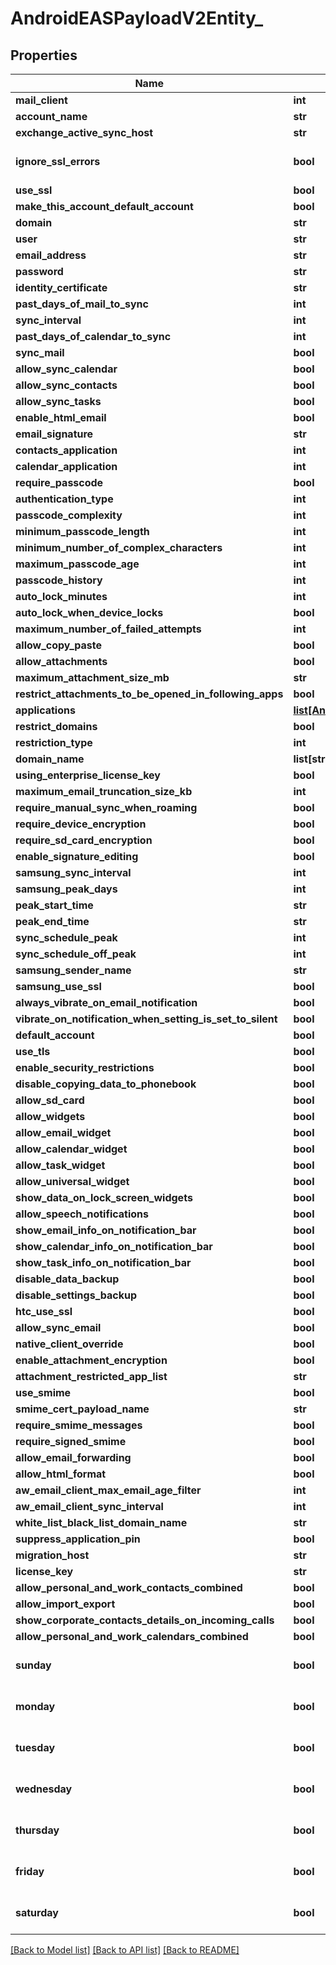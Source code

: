 # AndroidEASPayloadV2Entity_

## Properties
Name | Type | Description | Notes
------------ | ------------- | ------------- | -------------
**mail_client** | **int** | Gets or sets the type of the mail client. | [optional] 
**account_name** | **str** | Gets or sets the display name of the payload. | [optional] 
**exchange_active_sync_host** | **str** | Gets or sets the host. | [optional] 
**ignore_ssl_errors** | **bool** | Gets or sets a value indicating whether this {AirWatch.ServiceModel.Profiles.V2.Resources.Android.AndroidEASPayloadV2Entity} is allowanyservercert. | [optional] 
**use_ssl** | **bool** | Gets or sets a value indicating whether [use SSL]. | [optional] 
**make_this_account_default_account** | **bool** | Gets or sets a value indicating whether [make this account default account]. | [optional] 
**domain** | **str** | Gets or sets the domain. | [optional] 
**user** | **str** | Gets or sets the name of the user. | [optional] 
**email_address** | **str** | Gets or sets the email address. | [optional] 
**password** | **str** | Gets or sets the password. | [optional] 
**identity_certificate** | **str** | Gets or sets the name of the payload certificate. | [optional] 
**past_days_of_mail_to_sync** | **int** | Gets or sets the maximum email age filter. | [optional] 
**sync_interval** | **int** | Gets or sets the synchronize interval. | [optional] 
**past_days_of_calendar_to_sync** | **int** | Gets or sets the maximum calendar age filter. | [optional] 
**sync_mail** | **bool** | Gets or sets a value indicating whether [synchronize mail]. | [optional] 
**allow_sync_calendar** | **bool** | Gets or sets a value indicating whether [allow synchronize calendar]. | [optional] 
**allow_sync_contacts** | **bool** | Gets or sets a value indicating whether [allow synchronize contacts]. | [optional] 
**allow_sync_tasks** | **bool** | Gets or sets a value indicating whether [allow synchronize tasks]. | [optional] 
**enable_html_email** | **bool** | Gets or sets a value indicating whether [enable HTML email]. | [optional] 
**email_signature** | **str** | Gets or sets the email signature. | [optional] 
**contacts_application** | **int** | Gets or sets the contacts application type ex. | [optional] 
**calendar_application** | **int** | Gets or sets the calendar application type ex. | [optional] 
**require_passcode** | **bool** | Gets or sets a value indicating whether [require passcode]. | [optional] 
**authentication_type** | **int** | Gets or sets the type of the authentication. | [optional] 
**passcode_complexity** | **int** | Gets or sets the passcode complexity. | [optional] 
**minimum_passcode_length** | **int** | Gets or sets the minimum length of the passcode. | [optional] 
**minimum_number_of_complex_characters** | **int** | Gets or sets the minimum complex characters. | [optional] 
**maximum_passcode_age** | **int** | Gets or sets the maximum passcode age. | [optional] 
**passcode_history** | **int** | Gets or sets the passcode history. | [optional] 
**auto_lock_minutes** | **int** | Gets or sets the automatic lock minutes. | [optional] 
**auto_lock_when_device_locks** | **bool** | Gets or sets a value indicating whether [automatic lock device lock]. | [optional] 
**maximum_number_of_failed_attempts** | **int** | Gets or sets the maximum failed attempts. | [optional] 
**allow_copy_paste** | **bool** | Gets or sets a value indicating whether [enable copy paste bool]. | [optional] 
**allow_attachments** | **bool** | Gets or sets a value indicating whether [allow attachments]. | [optional] 
**maximum_attachment_size_mb** | **str** | Gets or sets the maximum size of the attachment. | [optional] 
**restrict_attachments_to_be_opened_in_following_apps** | **bool** | Gets or sets a value indicating whether [restrict attachment in apps]. | [optional] 
**applications** | [**list[AndroidApplicationV2Entity]**](AndroidApplicationV2Entity.md) | Gets or sets the applications. | [optional] 
**restrict_domains** | **bool** | Gets or sets a value indicating whether [restrict domains]. | [optional] 
**restriction_type** | **int** | Gets or sets the type of the restriction. | [optional] 
**domain_name** | **list[str]** | Gets or sets the white list black list domain name list. | [optional] 
**using_enterprise_license_key** | **bool** | Gets or sets a value indicating whether [using enterprise license key]. | [optional] 
**maximum_email_truncation_size_kb** | **int** | Gets or sets the maximum size of the email. | [optional] 
**require_manual_sync_when_roaming** | **bool** | Gets or sets a value indicating whether [require manual synchronize roaming]. | [optional] 
**require_device_encryption** | **bool** | Gets or sets a value indicating whether [enable on device encryption]. | [optional] 
**require_sd_card_encryption** | **bool** | Gets or sets a value indicating whether [enable sd card encryption]. | [optional] 
**enable_signature_editing** | **bool** | Gets or sets a value indicating whether [enable signature editing]. | [optional] 
**samsung_sync_interval** | **int** | Gets or sets the samsung synchronize interval. | [optional] 
**samsung_peak_days** | **int** | Gets or sets the samsung peak days. | [optional] 
**peak_start_time** | **str** | Gets or sets the samsung peak start minute. | [optional] 
**peak_end_time** | **str** | Gets or sets the samsung peak end minute. | [optional] 
**sync_schedule_peak** | **int** | Gets or sets the samsung peak synchronize schedule. | [optional] 
**sync_schedule_off_peak** | **int** | Gets or sets the samsung off peak synchronize schedule. | [optional] 
**samsung_sender_name** | **str** | Gets or sets the name of the samsung sender. | [optional] 
**samsung_use_ssl** | **bool** | Gets or sets a value indicating whether [samsung use SSL]. | [optional] 
**always_vibrate_on_email_notification** | **bool** | Gets or sets a value indicating whether [samsung allow vibrate on notification]. | [optional] 
**vibrate_on_notification_when_setting_is_set_to_silent** | **bool** | Gets or sets a value indicating whether [samsung allow silent notification]. | [optional] 
**default_account** | **bool** | Gets or sets a value indicating whether [samsung default account]. | [optional] 
**use_tls** | **bool** | Gets or sets a value indicating whether [samsung use TLS]. | [optional] 
**enable_security_restrictions** | **bool** | Gets or sets a value indicating whether [enable security restrictions]. | [optional] 
**disable_copying_data_to_phonebook** | **bool** | Gets or sets a value indicating whether [disable copy to phonebook]. | [optional] 
**allow_sd_card** | **bool** | Gets or sets a value indicating whether [allow sd card]. | [optional] 
**allow_widgets** | **bool** | Gets or sets a value indicating whether [allow widgets]. | [optional] 
**allow_email_widget** | **bool** | Gets or sets a value indicating whether [allow email widget]. | [optional] 
**allow_calendar_widget** | **bool** | Gets or sets a value indicating whether [allow calendar widget]. | [optional] 
**allow_task_widget** | **bool** | Gets or sets a value indicating whether [allow task widget]. | [optional] 
**allow_universal_widget** | **bool** | Gets or sets a value indicating whether [allow universal widget]. | [optional] 
**show_data_on_lock_screen_widgets** | **bool** | Gets or sets a value indicating whether [show data lock screen]. | [optional] 
**allow_speech_notifications** | **bool** | Gets or sets a value indicating whether [allow speech]. | [optional] 
**show_email_info_on_notification_bar** | **bool** | Gets or sets a value indicating whether [show email information]. | [optional] 
**show_calendar_info_on_notification_bar** | **bool** | Gets or sets a value indicating whether [show calendar information]. | [optional] 
**show_task_info_on_notification_bar** | **bool** | Gets or sets a value indicating whether [show task information]. | [optional] 
**disable_data_backup** | **bool** | Gets or sets a value indicating whether [disable data backup]. | [optional] 
**disable_settings_backup** | **bool** | Gets or sets a value indicating whether [disable settings backup]. | [optional] 
**htc_use_ssl** | **bool** | Gets or sets a value indicating whether [HTC use SSL]. | [optional] 
**allow_sync_email** | **bool** | Gets or sets a value indicating whether [allow synchronize email]. | [optional] 
**native_client_override** | **bool** | Gets or sets a value indicating whether [native client override]. | [optional] 
**enable_attachment_encryption** | **bool** | Gets or sets a value indicating whether [enable attachment encryption]. | [optional] 
**attachment_restricted_app_list** | **str** | Gets or sets the attachment restricted application list. | [optional] 
**use_smime** | **bool** | Gets or sets a value indicating whether [allow smime cert select]. | [optional] 
**smime_cert_payload_name** | **str** | Gets or sets the name of the smime cert payload. | [optional] 
**require_smime_messages** | **bool** | Gets or sets a value indicating whether [require smime messages]. | [optional] 
**require_signed_smime** | **bool** | Gets or sets a value indicating whether [require signed smime]. | [optional] 
**allow_email_forwarding** | **bool** | Gets or sets a value indicating whether [allow email forwarding]. | [optional] 
**allow_html_format** | **bool** | Gets or sets a value indicating whether [allow HTML format]. | [optional] 
**aw_email_client_max_email_age_filter** | **int** | Gets or sets the aw email client maximum email age filter. | [optional] 
**aw_email_client_sync_interval** | **int** | Gets or sets the aw email client synchronize interval. | [optional] 
**white_list_black_list_domain_name** | **str** | Gets or sets the name of the white list black list domain. | [optional] 
**suppress_application_pin** | **bool** | Gets or sets a value indicating whether [suppress application pin]. | [optional] 
**migration_host** | **str** | Gets or sets the migration host. | [optional] 
**license_key** | **str** | Gets or sets the license key. | [optional] 
**allow_personal_and_work_contacts_combined** | **bool** | Gets or sets a value indicating whether [contacts combined view]. | [optional] 
**allow_import_export** | **bool** | Gets or sets a value indicating whether [allow import export]. | [optional] 
**show_corporate_contacts_details_on_incoming_calls** | **bool** | Gets or sets a value indicating whether [show contacts in calls]. | [optional] 
**allow_personal_and_work_calendars_combined** | **bool** | Gets or sets a value indicating whether [calendar combined view]. | [optional] 
**sunday** | **bool** | Gets or sets a value indicating whether this {AirWatch.ServiceModel.Profiles.V2.Resources.Android.AndroidEASPayloadV2Entity} is sunday. | [optional] 
**monday** | **bool** | Gets or sets a value indicating whether this {AirWatch.ServiceModel.Profiles.V2.Resources.Android.AndroidEASPayloadV2Entity} is monday. | [optional] 
**tuesday** | **bool** | Gets or sets a value indicating whether this {AirWatch.ServiceModel.Profiles.V2.Resources.Android.AndroidEASPayloadV2Entity} is tuesday. | [optional] 
**wednesday** | **bool** | Gets or sets a value indicating whether this {AirWatch.ServiceModel.Profiles.V2.Resources.Android.AndroidEASPayloadV2Entity} is wednesday. | [optional] 
**thursday** | **bool** | Gets or sets a value indicating whether this {AirWatch.ServiceModel.Profiles.V2.Resources.Android.AndroidEASPayloadV2Entity} is thursday. | [optional] 
**friday** | **bool** | Gets or sets a value indicating whether this {AirWatch.ServiceModel.Profiles.V2.Resources.Android.AndroidEASPayloadV2Entity} is friday. | [optional] 
**saturday** | **bool** | Gets or sets a value indicating whether this {AirWatch.ServiceModel.Profiles.V2.Resources.Android.AndroidEASPayloadV2Entity} is saturday. | [optional] 

[[Back to Model list]](../README.md#documentation-for-models) [[Back to API list]](../README.md#documentation-for-api-endpoints) [[Back to README]](../README.md)


